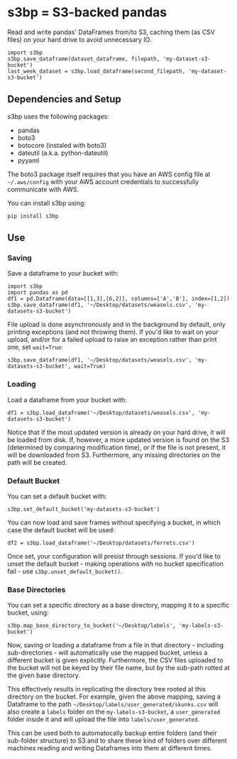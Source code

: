 # s3bp = S3-backed pandas

Read and write pandas' DataFrames from/to S3, caching them (as CSV files) on your hard drive to avoid unnecessary IO.

```
import s3bp
s3bp.save_dataframe(dataset_dataframe, filepath, 'my-dataset-s3-bucket')
last_week_dataset = s3bp.load_dataframe(second_filepath, 'my-dataset-s3-bucket')
```

## Dependencies and Setup

s3bp uses the following packages:
- pandas
- boto3
- botocore (instaled with boto3)
- dateutil (a.k.a. python-dateutil)
- pyyaml

The boto3 package itself requires that you have an AWS config file at ```~/.aws/config``` with your AWS account credentials to successfully communicate with AWS.

You can install s3bp using:
```
pip install s3bp
```

## Use

### Saving
Save a dataframe to your bucket with:
```
import s3bp
import pandas as pd
df1 = pd.Dataframe(data=[[1,3],[6,2]], columns=['A','B'], index=[1,2])
s3bp.save_dataframe(df1, '~/Desktop/datasets/weasels.csv', 'my-datasets-s3-bucket')
```
File upload is done asynchronously and in the background by default, only printing exceptions (and not throwing them). If you'd like to wait on your upload, and/or for a failed upload to raise an exception rather than print one, set ```wait=True```:
```
s3bp.save_dataframe(df1, '~/Desktop/datasets/weasels.csv', 'my-datasets-s3-bucket', wait=True)
```


### Loading
Load a dataframe from your bucket with:
```
df1 = s3bp.load_dataframe('~/Desktop/datasets/weasels.csv', 'my-datasets-s3-bucket')
```
Notice that if the most updated version is already on your hard drive, it will be loaded from disk. If, however, a more updated version is found on the S3 (determined by comparing modification time), or if the file is not present, it will be downloaded from S3. Furthermore, any missing directories on the path will be created.

### Default Bucket
You can set a default bucket with:
```
s3bp.set_default_bucket('my-datasets-s3-bucket')
```

You can now load and save frames without specifying a bucket, in which case the default bucket will be used:
```
df2 = s3bp.load_dataframe('~/Desktop/datasets/ferrets.csv')
```
Once set, your configuration will presist through sessions. If you'd like to unset the default bucket - making operations with no bucket specification fail - use ```s3bp.unset_default_bucket()```.

### Base Directories
You can set a specific directory as a base directory, mapping it to a specific bucket, using:
```
s3bp.map_base_directory_to_bucket('~/Desktop/labels', 'my-labels-s3-bucket')
```
Now, saving or loading a dataframe from a file in that directory - including sub-directories - will automatically use the mapped bucket, unless a different bucket is given explicitly. Furthermore, the CSV files uploaded to the bucket will not be keyed by their file name, but by the sub-path rotted at the given base directory.

This effectively results in replicating the directory tree rooted at this directory on the bucket. For example, given the above mapping, saving a Dataframe to the path ```~/Desktop/labels/user_generated/skunks.csv``` will also create a ```labels``` folder on the ```my-labels-s3-bucket```, a ```user_generated``` folder inside it and will upload the file into ```labels/user_generated```.

This can be used both to automatocally backup entire folders (and their sub-folder structure) to S3 and to share these kind of folders over different machines reading and writing Dataframes into them at different times.
